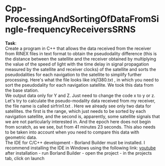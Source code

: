 # Cpp-ProcessingAndSortingOfDataFromSingle-frequencyReceiversSRNS 

<p><strong>Task</strong>:<br />
Create a program in C++ that allows the data received from the receiver from RINEX files in text format to obtain the pseudodality difference (this is the distance between the satellite and the receiver obtained by multiplying the value of the speed of light with the time delay in signal propagation measured by the satellite and receiver clocks) of the satellite and sorts the pseudodalities for each navigation to the satellite to simplify further processing. Here's what the file looks like irkj1380.txt , in which you need to sort the pseudodality for each navigation satellite. We took this data from the base station.<br />
We output data only for Y and Z. Just need to change the code x to y or z.<br />Let's try to calculate the pseudo-modality data received from my receiver, the file name is called sirfrin1.txt . Here we already see only two data for satellites. the first is the range, which just needs to be sorted by each navigation satellite, and the second is, apparently, some satellite signals that we are not particularly interested in. And the epoch here does not begin from scratch, as we see, but from 41 minutes 23 seconds. This also needs to be taken into account when you need to compare this data with geometric data.<br />
The IDE for C/C++ development - Borland Builder must be installed. I recommend installing the IDE in Windows using the following link: <a href="https://www.youtube.com/watch?v=bDvVosvyVp0&list=LL&index=315" target="_blank">youtube</a> after installation - run Borland Builder - open the project - in the projects tab, click on launch</p>